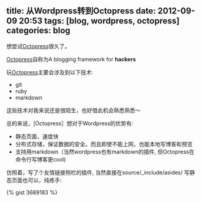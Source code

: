 title: 从Wordpress转到Octopress
date: 2012-09-09 20:53
tags: [blog, wordpress, octopress]
categories: blog
---

[Octopress]: http://octopress.org
想尝试[Octopress]很久了。

[Octopress]自称为A blogging framework for **hackers**


玩[Octopress]主要会涉及到以下技术:

-  git
-  ruby
-  markdown

这些技术对我来说还是很陌生，也好借此机会熟悉熟悉～

总的来说，[Octopress］想对于Wordpress的优势有:

- 静态页面，速度快
- 分布式存储，保证数据的安全。而且即使不能上网，也能本地写博客和预览
- 支持用markdown（当然wordpress也有markdown的插件, 但Octopress在命令行写博客更cool)

<!--more-->

仿照着，写了个友情链接侧栏的插件, 当然直接在source/_include/asides/ 写静态页面也可以，纯练手:

{% gist 3689183 %}
